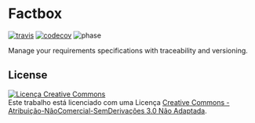 # Factbox
[![travis](https://travis-ci.org/factbox/factbox.svg?branch=master)](https://travis-ci.org/factbox/factbox)
[![codecov](https://codecov.io/gh/factbox/factbox/branch/master/graph/badge.svg)](https://codecov.io/gh/factbox/factbox)
![phase](https://img.shields.io/badge/status-beta-28a745.svg)

Manage your requirements specifications with traceability and versioning.


## License
<a rel="license" href="http://creativecommons.org/licenses/by-nc-nd/3.0/"><img alt="Licença Creative Commons" style="border-width:0" src="https://i.creativecommons.org/l/by-nc-nd/3.0/80x15.png" /></a><br />Este trabalho está licenciado com uma Licença <a rel="license" href="http://creativecommons.org/licenses/by-nc-nd/3.0/">Creative Commons - Atribuição-NãoComercial-SemDerivações 3.0 Não Adaptada</a>.
